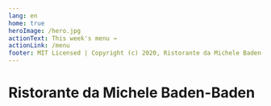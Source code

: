 ```yaml
---
lang: en
home: true
heroImage: /hero.jpg
actionText: This week's menu →
actionLink: /menu
footer: MIT Licensed | Copyright (c) 2020, Ristorante da Michele Baden-Baden. All rights reserved.
---
```


# Ristorante da Michele Baden-Baden

<RestaurantAddress/>
